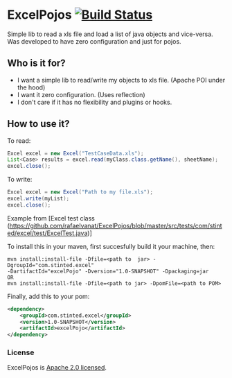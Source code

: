 # ExcelPojos [![Build Status](https://travis-ci.org/rafaelvanat/ExcelPojos.svg?branch=master)](https://travis-ci.org/rafaelvanat/ExcelPojos)
Simple lib to read a xls file and load a list of java objects and vice-versa.
Was developed to have zero configuration and just for pojos.

## Who is it for?
- I want a simple lib to read/write my objects to xls file. (Apache POI under the hood)
- I want it zero configuration. (Uses reflection)
- I don't care if it has no flexibility and plugins or hooks.

## How to use it?
To read:
```java
Excel excel = new Excel("TestCaseData.xls");
List<Case> results = excel.read(myClass.class.getName(), sheetName);
excel.close();
```

To write:
```java
Excel excel = new Excel("Path to my file.xls");
excel.write(myList);
excel.close();
```


Example from [Excel test class (https://github.com/rafaelvanat/ExcelPojos/blob/master/src/tests/com/stinted/excel/test/ExcelTest.java)]

To install this in your maven, first succesfully build it your machine, then:
```
mvn install:install-file -Dfile=<path to  jar> -DgroupId="com.stinted.excel" 
-DartifactId="excelPojo" -Dversion="1.0-SNAPSHOT" -Dpackaging=jar
OR
mvn install:install-file -Dfile=<path to jar> -DpomFile=<path to POM>
```

Finally, add this to your pom:
```xml
<dependency>
	<groupId>com.stinted.excel</groupId>
	<version>1.0-SNAPSHOT</version>
	<artifactId>excelPojo</artifactId>
</dependency>
```

### License
ExcelPojos is [Apache 2.0 licensed](http://www.apache.org/licenses/LICENSE-2.0.html).
